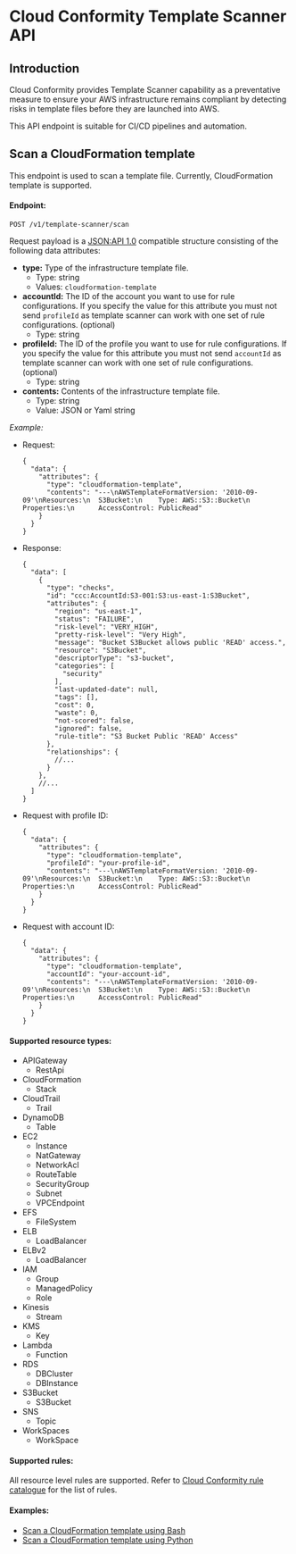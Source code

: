 # Cloud Conformity Template Scanner API

## Introduction
Cloud Conformity provides Template Scanner capability as a preventative measure to 
ensure your AWS infrastructure remains compliant by detecting risks in template
files before they are launched into AWS.

This API endpoint is suitable for CI/CD pipelines and automation.

## Scan a CloudFormation template
This endpoint is used to scan a template file. Currently, CloudFormation template is
supported.

#### Endpoint:
`POST /v1/template-scanner/scan`

Request payload is a [JSON:API 1.0](https://jsonapi.org/format/1.0/) compatible
structure consisting of the following data attributes:
* **type:** Type of the infrastructure template file.
  - Type: string
  - Values: `cloudformation-template`
* **accountId:** The ID of the account you want to use for rule configurations. If you specify the value for this attribute you must not send `profileId` as template scanner can work with one set of rule configurations. (optional)
  - Type: string
* **profileId:** The ID of the profile you want to use for rule configurations. If you specify the value for this attribute you must not send `accountId` as template scanner can work with one set of rule configurations. (optional)
  - Type: string
* **contents:** Contents of the infrastructure template file.
  - Type: string
  - Value: JSON or Yaml string

_Example:_
- Request:
	```json5
	{
	  "data": {
		"attributes": {
		  "type": "cloudformation-template",
		  "contents": "---\nAWSTemplateFormatVersion: '2010-09-09'\nResources:\n  S3Bucket:\n    Type: AWS::S3::Bucket\n    Properties:\n      AccessControl: PublicRead"
		}
	  }
	}
	```
- Response:
	```json5
	{
      "data": [
        {
          "type": "checks",
          "id": "ccc:AccountId:S3-001:S3:us-east-1:S3Bucket",
          "attributes": {
            "region": "us-east-1",
            "status": "FAILURE",
            "risk-level": "VERY_HIGH",
            "pretty-risk-level": "Very High",
            "message": "Bucket S3Bucket allows public 'READ' access.",
            "resource": "S3Bucket",
            "descriptorType": "s3-bucket",
            "categories": [
              "security"
            ],
            "last-updated-date": null,
            "tags": [],
            "cost": 0,
            "waste": 0,
            "not-scored": false,
            "ignored": false,
            "rule-title": "S3 Bucket Public 'READ' Access"
          },
          "relationships": {
            //...
          }
        },
        //...
      ]
    }
	```
- Request with profile ID:
    ```json5
    {
      "data": {
        "attributes": {
          "type": "cloudformation-template",
          "profileId": "your-profile-id",
          "contents": "---\nAWSTemplateFormatVersion: '2010-09-09'\nResources:\n  S3Bucket:\n    Type: AWS::S3::Bucket\n    Properties:\n      AccessControl: PublicRead"
        }
      }
    }
    ```
- Request with account ID:
    ```json5
    {
      "data": {
        "attributes": {
          "type": "cloudformation-template",
          "accountId": "your-account-id",
          "contents": "---\nAWSTemplateFormatVersion: '2010-09-09'\nResources:\n  S3Bucket:\n    Type: AWS::S3::Bucket\n    Properties:\n      AccessControl: PublicRead"
        }
      }
    }
    ```
#### Supported resource types:
- APIGateway
  - RestApi
- CloudFormation
  - Stack
- CloudTrail
  - Trail
- DynamoDB
  - Table
- EC2
  - Instance
  - NatGateway
  - NetworkAcl
  - RouteTable
  - SecurityGroup
  - Subnet
  - VPCEndpoint
- EFS
  - FileSystem
- ELB
  - LoadBalancer
- ELBv2
  - LoadBalancer
- IAM
  - Group
  - ManagedPolicy
  - Role
- Kinesis
  - Stream
- KMS
  - Key
- Lambda
  - Function
- RDS
  - DBCluster
  - DBInstance
- S3Bucket
  - S3Bucket
- SNS
  - Topic
- WorkSpaces
  - WorkSpace



#### Supported rules:
All resource level rules are supported.
Refer to [Cloud Conformity rule catalogue](https://us-west-2.cloudconformity.com/v1/services)
for the list of rules.

#### Examples:
* [Scan a CloudFormation template using Bash](examples/bash/template-scanner/scan.sh)
* [Scan a CloudFormation template using Python](examples/python/template-scanner/scan.py)
